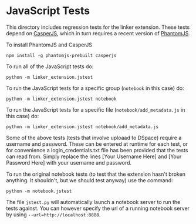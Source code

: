 # JavaScript Tests

This directory includes regression tests for the linker extension. These tests
depend on [CasperJS](http://casperjs.org/), which in turn requires a recent
version of [PhantomJS](http://phantomjs.org/).

To install PhantomJS and CasperJS

`npm install -g phantomjs-prebuilt casperjs`

To run all of the JavaScript tests do:

```
python -m linker_extension.jstest 
```

To run the JavaScript tests for a specific group (`notebook` in this case) do:
```
python -m linker_extension.jstest notebook
```

To run the JavaScript tests for a specific file (`notebook/add_metadata.js` in this case)
do:

```
python -m linker_extension.jstest notebook/add_metadata.js
```

Some of the above tests (tests that involve uploaad to DSpace) require a username and password. These can be entered at runtime for each test, or for convenience a login_credentials.txt file has been provided that the tests can read from. Simply replace the lines [Your Username Here] and [Your Password Here] with your username and password.

To run the original notebook tests (to test that the extension hasn't broken anything. It shouldn't, but we should test anyway) use the command:
```
python -m notebook.jstest 
```

The file `jstest.py` will automatically launch a notebook server to run the
tests against. You can however specify the url of a running notebook server
by using `--url=http://localhost:8888`.
